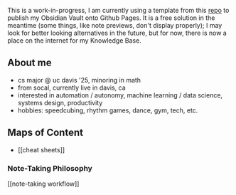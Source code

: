 This is a work-in-progress, I am currently using a template from this [repo](https://github.com/jobindjohn/obsidian-publish-mkdocs) to publish my Obsidian Vault onto Github Pages. It is a free solution in the meantime (some things, like note previews, don't display properly); I may look for better looking alternatives in the future, but for now, there is now a place on the internet for my Knowledge Base. 
## About me
- cs major @ uc davis '25, minoring in math
- from socal, currently live in davis, ca
- interested in automation / autonomy, machine learning / data science, systems design, productivity
- hobbies: speedcubing, rhythm games, dance, gym, tech, etc.
## Maps of Content
- [[cheat sheets]]
### Note-Taking Philosophy
[[note-taking workflow]]